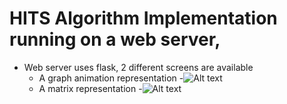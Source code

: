 # HITS Algorithm Implementation running on a web server, 

* Web server uses flask, 2 different screens are available
  + A graph animation representation
    -![Alt text](https://github.com/fatihkykc/WebMiningHIST/blob/master/img-gif%20files/graph-anim.gif)
  + A matrix representation
    -![Alt text](https://github.com/fatihkykc/WebMiningHIST/blob/master/img-gif%20files/matrix.png)
  
